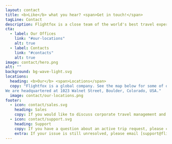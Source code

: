 ```yaml
---
layout: contact
title: <b>Like</b> what you hear? <span>Get in touch!</span>
tagLine: Contact
description: Flightfox is a close team of the world's best travel experts. We live, work and travel all over the world while providing a valuable service to our customers.
cta:
  - label: Our Offices
    link: "#our-locations"
    alt: true
  - label: Contacts
    link: "#contacts"
    alt: true
image: contact/hero.png
alt: ""
background: bg-wave-light.svg
locations:
  heading: <b>Our</b> <span>Locations</span>
  copy: "Flightfox is a global company. See the map below for some of our locations.
We are headquartered at 1023 Walnet Street, Boulder, Colorado, USA."
  image: contact/our-locations.png
footer:
  - icon: contact/sales.svg
    heading: Sales
    copy: If you would like to discuss corporate travel management and how we can help you saving money and travel better, [please get in touch with our sales team](/pricing).
  - icon: contact/support.svg
    heading: Support
    copy: If you have a question about an active trip request, please contact your assigned expert. Your expert knows your trip and preferences intimately, so they are best placed to help.
    extra: If your issue is still unresolved, please email [support@flightfox.com](mailto:support@flightfox.com).
---
```

